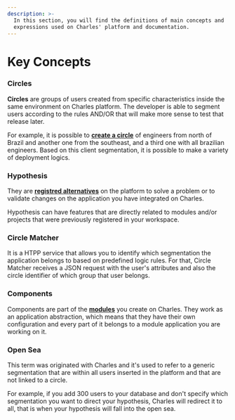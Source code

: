 ```yaml
---
description: >-
  In this section, you will find the definitions of main concepts and
  expressions used on Charles' platform and documentation.
---
```


# Key Concepts

### Circles

**Circles** are groups of users created from specific characteristics inside the same environment on Charles platform. The developer is able to segment users according to the rules AND/OR that will make more sense to test that release later. 

For example, it is possible to [**create a circle**](https://docs.charlescd.io/v/v0.2.1-en/referencia-1/circles) of engineers from north of Brazil and another one from the southeast, and a third one with all brazilian engineers. Based on this client segmentation, it is possible to make a variety of deployment logics.   


### **Hypothesis**

They are [**registred alternatives**](https://docs.charlescd.io/v/v0.2.1-en/referencia-1/hipotese) on the platform to solve a problem or to validate changes on the application you have integrated on Charles. 

Hypothesis can have features that are directly related to modules and/or projects that were previously registered in your workspace.   


### **Circle Matcher**

It is a HTPP service that allows you to identify which segmentation the application belongs to based on predefined logic rules. For that, Circle Matcher receives a JSON request with the user's attributes and also the circle identifier of which group that user belongs. 

### **Components**

Components are part of the [**modules**](https://docs.charlescd.io/v/v0.2.1-en/primeiros-passsos/creating-your-first-module) you create on Charles. They work as an application abstraction, which means that they have their own configuration and every part of it belongs to a module application you are working on it.   


### Open Sea

This term was originated with Charles and it's used to refer to a generic segmentation that are within all users inserted in the platform and that are not linked to a circle. 

For example, if you add 300 users to your database and don't specify which segmentation you want to direct your hypothesis, Charles will redirect it to all, that is when your hypothesis will fall into the open sea. 

